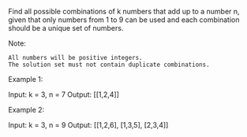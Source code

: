 

Find all possible combinations of k numbers that add up to a number n, given that only numbers from 1 to 9 can be used and each combination should be a unique set of numbers.

Note:

    All numbers will be positive integers.
    The solution set must not contain duplicate combinations.

Example 1:

Input: k = 3, n = 7
Output: [[1,2,4]]

Example 2:

Input: k = 3, n = 9
Output: [[1,2,6], [1,3,5], [2,3,4]]

